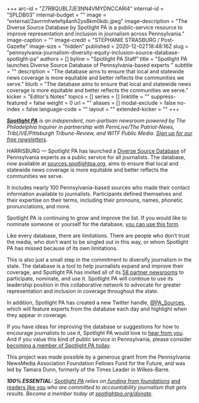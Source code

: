 +++
arc-id = "Z7RBQUBL7JE3NN4VMYDNCCARI4"
internal-id = "SPLDB03"
internal-budget = ""
image = "external/2avrrmhwtefq4anh2ys8km0kdc.jpeg"
image-description = "The Diverse Source Database by Spotlight PA is a public-service resource to improve representation and inclusion in journalism across Pennsylvania."
image-caption = ""
image-credit = "STEPHANIE STRASBURG / Post-Gazette"
image-size = "hidden"
published = 2020-12-02T18:48:16Z
slug = "pennsylvania-journalism-diversity-equity-inclusion-source-database-spotlight-pa"
authors = []
byline = "Spotlight PA Staff"
title = "Spotlight PA launches Diverse Source Database of Pennsylvania-based experts "
subtitle = ""
description = "The database aims to ensure that local and statewide news coverage is more equitable and better reflects the communities we serve."
blurb = "The database aims to ensure that local and statewide news coverage is more equitable and better reflects the communities we serve."
kicker = "Editor's Notes"
topics = []
series = []
linktitle = ""
suppress-featured = false
weight = 0
url = ""
aliases = []
modal-exclude = false
no-index = false
language-code = ""
layout = ""
extended-kicker = ""
+++

<a href="https://lesspage.com/"><i><b>Spotlight PA</b></i></a><i> is an independent, non-partisan newsroom powered by The Philadelphia Inquirer in partnership with PennLive/The Patriot-News, TribLIVE/Pittsburgh Tribune-Review, and WITF Public Media. </i><a href="https://lesspage.com/newsletters"><i>Sign up for our free newsletters</i></a><i>.</i>

HARRISBURG — Spotlight PA has launched a <a href="https://sources.spotlightpa.org/">Diverse Source Database</a> of Pennsylvania experts as a public service for all journalists. The database, now available at <a href="http://sources.spotlightpa.org/">sources.spotlightpa.org</a>, aims to ensure that local and statewide news coverage is more equitable and better reflects the communities we serve.

It includes nearly 100 Pennsylvania-based sources who made their contact information available to journalists. Participants defined themselves and their expertise on their terms, including their pronouns, names, phonetic pronunciations, and more.

Spotlight PA is continuing to grow and improve the list. If you would like to nominate someone or yourself for the database, <a href="https://docs.google.com/forms/d/e/1FAIpQLSeVh7CFSaKc5H7VTWcizw1sxmC8XQfWZ_yerww6SvWad5vmQQ/viewform">you can use this form</a>.

<script src="https://lesspage.com/embed.js" async></script><div data-spl-embed-version="1" data-spl-src="https://lesspage.com/embeds/donate/?teaser_text=Spotlight%20PA%20relies%20on%20readers%20like%20you%20to%20support%20it's%20100%25%20essential%20public-service%20and%20accountability%20journalism.%20Join%20us.&eyebrow_text=BECOME%20A%20MEMBER"></div>

Like every database, there are limitations. There are people who don’t trust the media, who don’t want to be singled out in this way, or whom Spotlight PA has missed because of its own limitations.

This is also just a small step in the commitment to diversify journalism in the state. The database is a tool to help journalists expand and improve their coverage, and Spotlight PA has invited all of its <a href="https://lesspage.com/about/partners/">58 partner newsrooms</a> to participate, nominate, and use it. Spotlight PA will continue to use its leadership position in this collaborative network to advocate for greater representation and inclusion in coverage throughout the state.

In addition, Spotlight PA has created a new Twitter handle, <a href="https://twitter.com/pa_sources" target=_blank>@PA_Sources</a>, which will feature experts from the database each day and highlight when they appear in coverage.

If you have ideas for improving the database or suggestions for how to encourage journalists to use it, Spotlight PA would love to <a href="mailto:sources@spotlightpa.org">hear from you</a>. And if you value this kind of public service in Pennsylvania, please consider <a href="http://checkout.fundjournalism.org/memberform?org_id=spotlightpa&campaign=701f4000000TVuXAAW">becoming a member of Spotlight PA today</a>.

This project was made possible by a generous grant from the Pennsylvania NewsMedia Association Foundation Fellows Fund for the Future, and was led by Tamara Dunn, formerly of the Times Leader in Wilkes-Barre.

<i><b>100% ESSENTIAL:</b></i><i> </i><a href="https://lesspage.com/"><i>Spotlight PA</i></a><i> relies on</i><a href="https://lesspage.com/support"><i> funding from foundations</i></a><i> </i><a href="https://lesspage.com/support">and readers like you</a><i> who are committed to accountability journalism that gets results. Become a member today at </i><a href="http://checkout.fundjournalism.org/memberform?org_id=spotlightpa&campaign=701f4000000TVuIAAW"><i>spotlightpa.org/donate</i></a><i>.</i>
